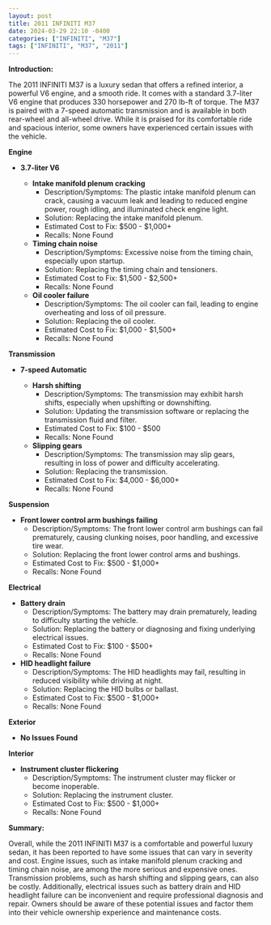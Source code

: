 ```yaml
---
layout: post
title: 2011 INFINITI M37
date: 2024-03-29 22:10 -0400
categories: ["INFINITI", "M37"]
tags: ["INFINITI", "M37", "2011"]
---
```

**Introduction:**

The 2011 INFINITI M37 is a luxury sedan that offers a refined interior, a powerful V6 engine, and a smooth ride. It comes with a standard 3.7-liter V6 engine that produces 330 horsepower and 270 lb-ft of torque. The M37 is paired with a 7-speed automatic transmission and is available in both rear-wheel and all-wheel drive. While it is praised for its comfortable ride and spacious interior, some owners have experienced certain issues with the vehicle.

**Engine**

* **3.7-liter V6**

    * **Intake manifold plenum cracking**
        * Description/Symptoms: The plastic intake manifold plenum can crack, causing a vacuum leak and leading to reduced engine power, rough idling, and illuminated check engine light.
        * Solution: Replacing the intake manifold plenum.
        * Estimated Cost to Fix: $500 - $1,000+
        * Recalls: None Found
    * **Timing chain noise**
        * Description/Symptoms: Excessive noise from the timing chain, especially upon startup.
        * Solution: Replacing the timing chain and tensioners.
        * Estimated Cost to Fix: $1,500 - $2,500+
        * Recalls: None Found
    * **Oil cooler failure**
        * Description/Symptoms: The oil cooler can fail, leading to engine overheating and loss of oil pressure.
        * Solution: Replacing the oil cooler.
        * Estimated Cost to Fix: $1,000 - $1,500+
        * Recalls: None Found

**Transmission**

* **7-speed Automatic**

    * **Harsh shifting**
        * Description/Symptoms: The transmission may exhibit harsh shifts, especially when upshifting or downshifting.
        * Solution: Updating the transmission software or replacing the transmission fluid and filter.
        * Estimated Cost to Fix: $100 - $500
        * Recalls: None Found
    * **Slipping gears**
        * Description/Symptoms: The transmission may slip gears, resulting in loss of power and difficulty accelerating.
        * Solution: Replacing the transmission.
        * Estimated Cost to Fix: $4,000 - $6,000+
        * Recalls: None Found

**Suspension**

* **Front lower control arm bushings failing**
    * Description/Symptoms: The front lower control arm bushings can fail prematurely, causing clunking noises, poor handling, and excessive tire wear.
    * Solution: Replacing the front lower control arms and bushings.
    * Estimated Cost to Fix: $500 - $1,000+
    * Recalls: None Found

**Electrical**

* **Battery drain**
    * Description/Symptoms: The battery may drain prematurely, leading to difficulty starting the vehicle.
    * Solution: Replacing the battery or diagnosing and fixing underlying electrical issues.
    * Estimated Cost to Fix: $100 - $500+
    * Recalls: None Found
* **HID headlight failure**
    * Description/Symptoms: The HID headlights may fail, resulting in reduced visibility while driving at night.
    * Solution: Replacing the HID bulbs or ballast.
    * Estimated Cost to Fix: $500 - $1,000+
    * Recalls: None Found

**Exterior**

* **No Issues Found**

**Interior**

* **Instrument cluster flickering**
    * Description/Symptoms: The instrument cluster may flicker or become inoperable.
    * Solution: Replacing the instrument cluster.
    * Estimated Cost to Fix: $500 - $1,000+
    * Recalls: None Found

**Summary:**

Overall, while the 2011 INFINITI M37 is a comfortable and powerful luxury sedan, it has been reported to have some issues that can vary in severity and cost. Engine issues, such as intake manifold plenum cracking and timing chain noise, are among the more serious and expensive ones. Transmission problems, such as harsh shifting and slipping gears, can also be costly. Additionally, electrical issues such as battery drain and HID headlight failure can be inconvenient and require professional diagnosis and repair. Owners should be aware of these potential issues and factor them into their vehicle ownership experience and maintenance costs.

